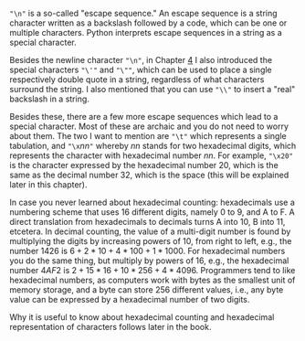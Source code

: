 `"\n"` is a so-called "escape sequence." An escape sequence is a string
character written as a backslash followed by a code, which can be one or
multiple characters. Python interprets escape sequences in a string as a
special character.

Besides the newline character `"\n"`, in Chapter
<a href="#ch:expressions" data-reference-type="ref" data-reference="ch:expressions">4</a>
I also introduced the special characters `"\'"` and `"\""`, which can be
used to place a single respectively double quote in a string, regardless
of what characters surround the string. I also mentioned that you can
use `"\\"` to insert a "real" backslash in a string.

Besides these, there are a few more escape sequences which lead to a
special character. Most of these are archaic and you do not need to
worry about them. The two I want to mention are `"\t"` which represents
a single tabulation, and `"\x`$nn$`"` whereby $nn$ stands for two
hexadecimal digits, which represents the character with hexadecimal
number $nn$. For example, `"\x20"` is the character expressed by the
hexadecimal number 20, which is the same as the decimal number 32, which
is the space (this will be explained later in this chapter).

In case you never learned about hexadecimal counting: hexadecimals use a
numbering scheme that uses 16 different digits, namely 0 to 9, and A to
F. A direct translation from hexadecimals to decimals turns A into 10, B
into 11, etcetera. In decimal counting, the value of a multi-digit
number is found by multiplying the digits by increasing powers of 10,
from right to left, e.g., the number $1426$ is
$6 + 2*10 + 4*100 + 1*1000$. For hexadecimal numbers you do the same
thing, but multiply by powers of 16, e.g., the hexadecimal number $4AF2$
is $2 + 15*16 + 10*256 + 4*4096$. Programmers tend to like hexadecimal
numbers, as computers work with bytes as the smallest unit of memory
storage, and a byte can store 256 different values, i.e., any byte value
can be expressed by a hexadecimal number of two digits.

Why it is useful to know about hexadecimal counting and hexadecimal
representation of characters follows later in the book.
